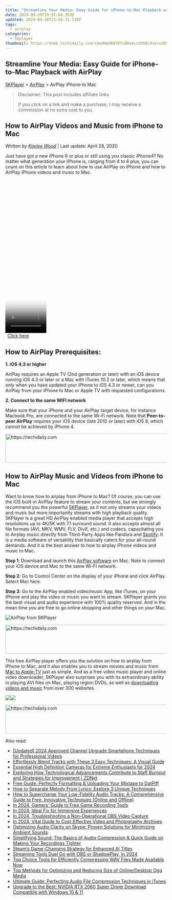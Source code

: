 ```yaml
---
title: "Streamline Your Media: Easy Guide for iPhone-to-Mac Playback with AirPlay"
date: 2024-09-29T19:57:04.353Z
updated: 2024-09-30T23:54:31.730Z
tags:
  - airplay
categories:
  - 5kplayer
thumbnail: https://thmb.techidaily.com/c6ed4dd6078fc00a4ccdd98c0ceccdb558ca50f259a821b95bf9be5b46566a3f.jpg
---
```


## Streamline Your Media: Easy Guide for iPhone-to-Mac Playback with AirPlay

[5KPlayer](https://tools.techidaily.com/5kplayer/products/) \> [AirPlay](https://tools.techidaily.com/5kplayer/airplay/) \> AirPlay iPhone to Mac

>  Disclaimer: This post includes affiliate links
>
>  If you click on a link and make a purchase, I may receive a commission at no extra cost to you.
>

## How to AirPlay Videos and Music from iPhone to Mac

 _Written by [Kaylee Wood](https://www.quora.com/profile/Amanda-Hu-21)_ | Last update: April 28, 2020

Just have got a new iPhone 6 or plus or still using you classic iPhone4? No matter what generation your iPhone is, ranging from 4 to 6 plus, you can count on this article to learn about how to use AirPlay on iPhone and how to AirPlay iPhone videos and music to Mac.

<!-- affiliate ads begin -->
<span id="1993651">
					<video width="128" height="480" style="cursor:pointer"
           poster="//a.impactradius-go.com/display-clicktoplayimage/1993651.png"
           onclick="if(!this.playClicked){this.play();this.setAttribute('controls',true);this.playClicked=true;}">
	   <source src="//a.impactradius-go.com/display-ad/22993-1993651">
	   <img src="//a.impactradius-go.com/display-clicktoplayimage/1993651.png" style="border: none; height: 100%; width: 100%; object-fit: contain">
	</video>
	<div style="width:80px;text-align:center"><a href="javascript:window.open(decodeURIComponent('https%3A%2F%2Fhomestyler.sjv.io%2Fc%2F5597632%2F1993651%2F22993'), '_blank');void(0);">Click here</a></div>
</span>
<img height="0" width="0" src="https://imp.pxf.io/i/5597632/1993651/22993" style="position:absolute;visibility:hidden;" border="0" />
<!-- affiliate ads end -->

## How to AirPlay Prerequisites:

**1\. iOS 4.3 or higher**

AirPlay requires an Apple TV (2nd generation or later) with an iOS device running iOS 4.3 or later or a Mac with iTunes 10.2 or later, which means that only when you have updated your iPhone to iOS 4.3 or newer, can you AirPlay from your iPhone to Mac or Apple TV with requested configurations.

**2\. Connect to the same WIFI network**

Make sure that your iPhone and your AirPlay target device, for instance Macbook Pro, are connected to the same Wi-Fi network. Note that **Peer-to-peer AirPlay** requires your iOS device (late 2012 or later) with iOS 8, which cannot be achieved by iPhone 4.

<!-- affiliate ads begin -->
<a href="https://appsumo.8odi.net/c/5597632/2075472/7443" target="_top" id="2075472">
  <img src="//a.impactradius-go.com/display-ad/7443-2075472" border="0" alt="https://techidaily.com" width="728" height="90"/>
</a>
<img height="0" width="0" src="https://appsumo.8odi.net/i/5597632/2075472/7443" style="position:absolute;visibility:hidden;" border="0" />
<!-- affiliate ads end -->

## How to AirPlay Music and Videos from iPhone to Mac

Want to know how to airplay from iPhone to Mac? Of course, you can use the iOS built-in AirPlay feature to stream your contents, but we strongly recommend you the powerful [5KPlayer](https://tools.techidaily.com/5kplayer/products/), as it not only streams your videos and music but more importantly streams with high playback quality. 5KPlayer is a great HD AirPlay enabled media player that accepts high resolutions up to 4K/5K with 7.1 surround sound. It also accepts almost all file formats (AVI, MKV, WMV, FLV, DivX, etc.) and codecs, capacitating you to Airplay music directly from Third-Party Apps like Pandora and [Spotify](https://www.spotify.com/). It is a media software of versatility that basically caters for your all-round demands. And it is the best answer to how to airplay iPhone videos and music to Mac.

**Step 1**: Download and launch this [AirPlay software](https://tools.techidaily.com/5kplayer/products/) on Mac. Note to connect your iOS device and Mac to the same Wi-Fi network.

**Step 2**: Go to Control Center on the display of your iPhone and click AirPlay. Select Mac here.

**Step 3**: Go to the AirPlay enabled video/music App, like iTunes, on your iPhone and play the video or music you want to stream. 5KPlayer grants you the best visual and audio experience with 100% quality reserved. And in the mean time you are free to go online shopping and other things on your Mac.

![AirPlay from 5KPlayer](https://www.5kplayer.com/airplay/img/guide-5kplayer-5.jpg) 

<!-- affiliate ads begin -->
<a href="https://appsumo.8odi.net/c/5597632/2082533/7443" target="_top" id="2082533">
  <img src="//a.impactradius-go.com/display-ad/7443-2082533" border="0" alt="https://techidaily.com" width="728" height="90"/>
</a>
<img height="0" width="0" src="https://appsumo.8odi.net/i/5597632/2082533/7443" style="position:absolute;visibility:hidden;" border="0" />
<!-- affiliate ads end -->

This free AirPlay player offers you the solution on how to airplay from iPhone to Mac, and it also enables you to stream movies and music from [Mac to Apple-TV](https://tools.techidaily.com/5kplayer/airplay/) just as simple. And as a free video music player and online video downloader, 5KPlayer also surprises you with its extraordinary ability in playing AVI files on Mac, playing region DVDs, as well as [downloading videos and music](https://tools.techidaily.com/5kplayer/youtube-download/) from over 300 websites.

[![](https://www.5kplayer.com/airplay/../button/freedownbackmac.png)](https://tools.techidaily.com/5kplayer/products/)[![](https://www.5kplayer.com/airplay/../button/freedownwhitewin.png)](https://tools.techidaily.com/5kplayer/products/)

<!-- affiliate ads begin -->
<a href="https://ephamedtechinc.pxf.io/c/5597632/2130528/26400" target="_top" id="2130528">
  <img src="//a.impactradius-go.com/display-ad/26400-2130528" border="0" alt="https://techidaily.com" width="728" height="90"/>
</a>
<img height="0" width="0" src="https://ephamedtechinc.pxf.io/i/5597632/2130528/26400" style="position:absolute;visibility:hidden;" border="0" />
<!-- affiliate ads end -->

<ins class="adsbygoogle"
     style="display:block"
     data-ad-format="autorelaxed"
     data-ad-client="ca-pub-7571918770474297"
     data-ad-slot="1223367746"></ins>

<ins class="adsbygoogle"
     style="display:block"
     data-ad-client="ca-pub-7571918770474297"
     data-ad-slot="8358498916"
     data-ad-format="auto"
     data-full-width-responsive="true"></ins>

<span class="atpl-alsoreadstyle">Also read:</span>
<div><ul>
<li><a href="https://facebook-video-share.techidaily.com/updated-2024-approved-channel-upgrade-smartphone-techniques-for-professional-videos/"><u>[Updated] 2024 Approved Channel Upgrade Smartphone Techniques for Professional Videos</u></a></li>
<li><a href="https://media-tips.techidaily.com/effortlessly-blend-tracks-with-these-3-easy-techniques-a-visual-guide/"><u>Effortlessly Blend Tracks with These 3 Easy Techniques: A Visual Guide</u></a></li>
<li><a href="https://fox-cloud.techidaily.com/essential-high-definition-cameras-for-extreme-enthusiasts-for-2024/"><u>Essential High Definition Cameras for Extreme Enthusiasts for 2024</u></a></li>
<li><a href="https://app-tips.techidaily.com/exploring-how-technological-advancements-contribute-to-staff-burnout-and-strategies-for-improvement-zdnet/"><u>Exploring How Technological Advancements Contribute to Staff Burnout and Strategies for Improvement | ZDNet</u></a></li>
<li><a href="https://media-tips.techidaily.com/free-guide-perfectly-formatting-and-uploading-your-mixtape-to-datpiff/"><u>Free Guide: Perfectly Formatting & Uploading Your Mixtape to DatPiff</u></a></li>
<li><a href="https://media-tips.techidaily.com/how-to-separate-melody-from-lyrics-explore-3-unique-techniques/"><u>How to Separate Melody From Lyrics: Explore 3 Unique Techniques</u></a></li>
<li><a href="https://media-tips.techidaily.com/how-to-supercharge-your-low-fidelity-audio-tracks-a-comprehensive-guide-to-free-innovative-techniques-online-and-offline/"><u>How to Supercharge Your Low-Fidelity Audio Tracks: A Comprehensive Guide to Free, Innovative Techniques (Online and Offline)</u></a></li>
<li><a href="https://video-screen-grab.techidaily.com/in-2024-gamers-guide-to-free-game-recording-tools/"><u>In 2024, Gamers' Guide to Free Game Recording Tools</u></a></li>
<li><a href="https://fox-friendly.techidaily.com/in-2024-ideal-fix-for-immersive-experiences/"><u>In 2024, Ideal Fix for Immersive Experiences</u></a></li>
<li><a href="https://desktop-recording.techidaily.com/in-2024-troubleshooting-a-non-operational-obs-video-capture/"><u>In 2024, Troubleshooting a Non-Operational OBS Video Capture</u></a></li>
<li><a href="https://facebook-record-videos.techidaily.com/in-2024-vital-guide-to-cost-effective-video-and-photography-archives/"><u>In 2024, Vital Guide to Cost-Effective Video and Photography Archives</u></a></li>
<li><a href="https://media-tips.techidaily.com/optimizing-audio-clarity-on-skype-proven-solutions-for-minimizing-ambient-sounds/"><u>Optimizing Audio Clarity on Skype: Proven Solutions for Minimizing Ambient Sounds</u></a></li>
<li><a href="https://media-tips.techidaily.com/simplifying-sound-the-basics-of-audio-compression-and-quick-guide-on-making-your-recordings-tighter/"><u>Simplifying Sound: The Basics of Audio Compression & Quick Guide on Making Your Recordings Tighter</u></a></li>
<li><a href="https://games-able.techidaily.com/steams-game-changing-strategy-for-enhanced-ai-titles/"><u>Steam’s Game-Changing Strategy for Enhanced AI Titles</u></a></li>
<li><a href="https://screen-capture.techidaily.com/streaming-tools-duel-go-with-obs-or-shadowplay-in-2024/"><u>Streaming Tools Duel Go with OBS or ShadowPlay, In 2024</u></a></li>
<li><a href="https://media-tips.techidaily.com/top-choice-tools-for-efficiently-compressing-wav-files-made-available-now/"><u>Top Choice Tools for Efficiently Compressing WAV Files Made Available Now</u></a></li>
<li><a href="https://media-tips.techidaily.com/top-methods-for-optimizing-and-reducing-size-of-onlinedesktop-ogg-media/"><u>Top Methods for Optimizing and Reducing Size of Online/Desktop Ogg Media</u></a></li>
<li><a href="https://media-tips.techidaily.com/ultimate-guide-perfecting-audio-file-compression-techniques-in-itunes/"><u>Ultimate Guide: Perfecting Audio File Compression Techniques in iTunes</u></a></li>
<li><a href="https://hardware-updates.techidaily.com/upgrade-to-the-best-nvidia-rtx-2060-super-driver-download-compatible-with-windows-10-and-11/"><u>Upgrade to the Best: NVIDIA RTX 2060 Super Driver Download Compatible with Windows 10 & 11</u></a></li>
</ul></div>

